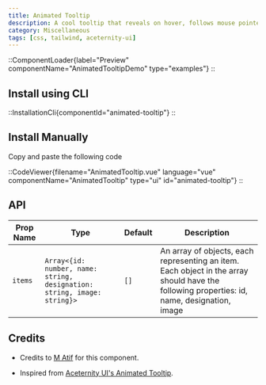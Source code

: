 ```yaml
---
title: Animated Tooltip
description: A cool tooltip that reveals on hover, follows mouse pointer
category: Miscellaneous
tags: [css, tailwind, aceternity-ui]
---
```


::ComponentLoader{label="Preview" componentName="AnimatedTooltipDemo" type="examples"}
::

## Install using CLI

::InstallationCli{componentId="animated-tooltip"}
::

## Install Manually

Copy and paste the following code

::CodeViewer{filename="AnimatedTooltip.vue" language="vue" componentName="AnimatedTooltip" type="ui" id="animated-tooltip"}
::

## API

| Prop Name | Type                                                                    | Default | Description                                                                                                                                 |
| --------- | ----------------------------------------------------------------------- | ------- | ------------------------------------------------------------------------------------------------------------------------------------------- |
| `items`   | `Array<{id: number, name: string, designation: string, image: string}>` | `[]`    | An array of objects, each representing an item. Each object in the array should have the following properties: id, name, designation, image |

## Credits

- Credits to [M Atif](https://github.com/atif0075) for this component.

- Inspired from [Aceternity UI's Animated Tooltip](https://ui.aceternity.com/components/animated-tooltip).
